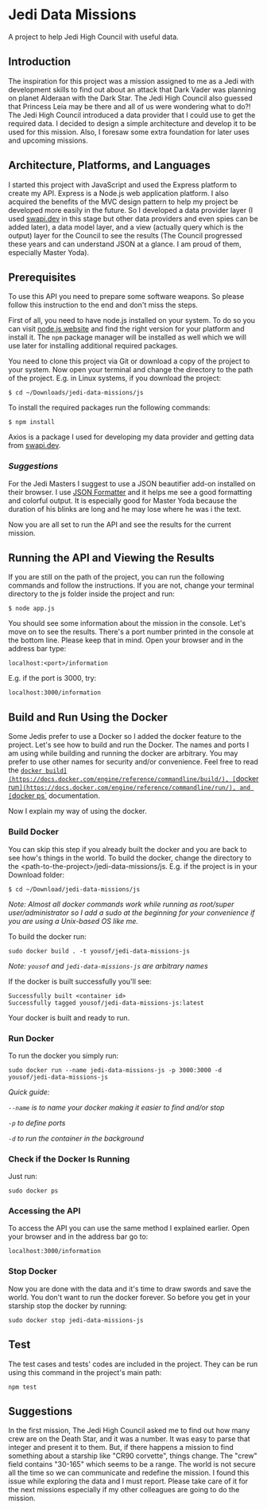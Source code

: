 # Jedi Data Missions
A project to help Jedi High Council with useful data.

## Introduction
The inspiration for this project was a mission assigned to me as a Jedi with development skills to find out about an attack that Dark Vader was planning on planet Alderaan with the Dark Star. The Jedi High Council also guessed that Princess Leia may be there and all of us were wondering what to do?!
The Jedi High Council introduced a data provider that I could use to get the required data. I decided to design a simple architecture and develop it to be used for this mission. Also, I foresaw some extra foundation for later uses and upcoming missions.

## Architecture, Platforms, and Languages
I started this project with JavaScript and used the Express platform to create my API. Express is a Node.js web application platform. I also acquired the benefits of the MVC design pattern to help my project be developed more easily in the future. So I developed a data provider layer (I used [swapi.dev](https://swapi.dev) in this stage but other data providers and even spies can be added later), a data model layer, and a view (actually query which is the output) layer for the Council to see the results (The Council progressed these years and can understand JSON at a glance. I am proud of them, especially Master Yoda).

## Prerequisites
To use this API you need to prepare some software weapons. So please follow this instruction to the end and don't miss the steps.

First of all, you need to have node.js installed on your system. To do so you can visit [node.js website](https://nodejs.org/en/download/) and find the right version for your platform and install it. The `npm` package manager will be installed as well which we will use later for installing additional required packages.

You need to clone this project via Git or download a copy of the project to your system. Now open your terminal and change the directory to the path of the project. E.g. in Linux systems, if you download the project:
```
$ cd ~/Downloads/jedi-data-missions/js
```

To install the required packages run the following commands:
```
$ npm install
```

Axios is a package I used for developing my data provider and getting data from [swapi.dev](https://swapi.dev).

### *Suggestions*
For the Jedi Masters I suggest to use a JSON beautifier add-on installed on their browser. I use [JSON Formatter](https://chrome.google.com/webstore/detail/json-formatter/bcjindcccaagfpapjjmafapmmgkkhgoa) and it helps me see a good formatting and colorful output. It is especially good for Master Yoda because the duration of his blinks are long and he may lose where he was i the text.


Now you are all set to run the API and see the results for the current mission.

## Running the API and Viewing the Results
If you are still on the path of the project, you can run the following commands and follow the instructions. If you are not, change your terminal directory to the js folder inside the project and run:
```
$ node app.js
```
You should see some information about the mission in the console. Let's move on to see the results. There's a port number printed in the console at the bottom line. Please keep that in mind. Open your browser and in the address bar type:
```
localhost:<port>/information
```
E.g. if the port is 3000, try:
```
localhost:3000/information
```

## Build and Run Using the Docker
Some Jedis prefer to use a Docker so I added the docker feature to the project. Let's see how to build and run the Docker. The names and ports I am using while building and running the docker are arbitrary. You may prefer to use other names for security and/or convenience. Feel free to read the [`docker build](https://docs.docker.com/engine/reference/commandline/build/), [`docker run`](https://docs.docker.com/engine/reference/commandline/run/), and [`docker ps`](https://docs.docker.com/engine/reference/commandline/ps/) documentation.

Now I explain my way of using the docker.

### Build Docker
You can skip this step if you already built the docker and you are back to see how's things in the world.
To build the docker, change the directory to the \<path-to-the-project\>/jedi-data-missions/js. E.g. if the project is in your Download folder:
```
$ cd ~/Download/jedi-data-missions/js
```

*Note: Almost all docker commands work while running as root/super user/administrator so I add a sudo at the beginning for your convenience if you are using a Unix-based OS like me.*

To build the docker run:
```
sudo docker build . -t yousof/jedi-data-missions-js
```
*Note: `yousof` and `jedi-data-missions-js` are arbitrary names*

If the docker is built successfully you'll see:
```
Successfully built <container id>
Successfully tagged yousof/jedi-data-missions-js:latest
```
Your docker is built and ready to run.

### Run Docker
To run the docker you simply run:
```
sudo docker run --name jedi-data-missions-js -p 3000:3000 -d yousof/jedi-data-missions-js
```
*Quick guide:*

*`--name` is to name your docker making it easier to find and/or stop*

*`-p` to define ports*

*`-d` to run the container in the background*

### Check if the Docker Is Running
Just run:
```
sudo docker ps
```

### Accessing the API
To access the API you can use the same method I explained earlier. Open your browser and in the address bar go to:
```
localhost:3000/information
```

### Stop Docker
Now you are done with the data and it's time to draw swords and save the world. You don't want to run the docker forever. So before you get in your starship stop the docker by running:
```
sudo docker stop jedi-data-missions-js
```

## Test
The test cases and tests' codes are included in the project. They can be run using this command in the project's main path:
```
npm test
```

## Suggestions
In the first mission, The Jedi High Council asked me to find out how many crew are on the Death Star, and it was a number. It was easy to parse that integer and present it to them. But, if there happens a mission to find something about a starship like "CR90 corvette", things change. The "crew" field contains "30-165" which seems to be a range. The world is not secure all the time so we can communicate and redefine the mission. I found this issue while exploring the data and I must report. Please take care of it for the next missions especially if my other colleagues are going to do the mission.